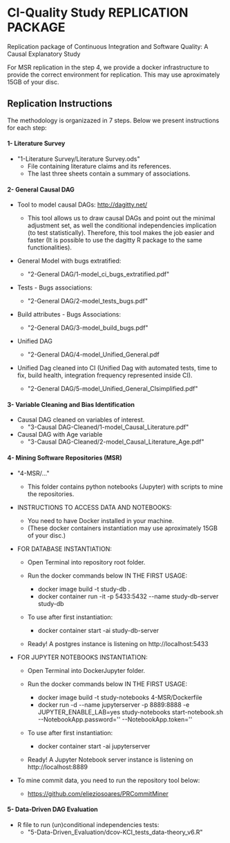 # CI-Quality Study REPLICATION PACKAGE
Replication package of Continuous Integration and Software Quality: A Causal Explanatory Study

For MSR replication in the step 4, we provide a docker infrastructure to provide the correct environment for replication.
This may use aproximately 15GB of your disc.


## Replication Instructions
The methodology is organizazed in 7 steps. Below we present instructions for each step:

#### 1- Literature Survey
  - "1-Literature Survey/Literature Survey.ods"
    - File containing literature claims and its references.
    - The last three sheets contain a summary of associations.



#### 2- General Causal DAG
  - Tool to model causal DAGs: http://dagitty.net/
    - This tool allows us to draw causal DAGs and point out the minimal adjustment set, as well the conditional independencies implication (to test statistically). Therefore, this tool makes the job easier and faster (It is possible to use the dagitty R package to the same functionalities).

  - General Model with bugs extratified:
    - "2-General DAG/1-model_ci_bugs_extratified.pdf"
  - Tests - Bugs associations:
    - "2-General DAG/2-model_tests_bugs.pdf"
  - Build attributes - Bugs Associations:
    - "2-General DAG/3-model_build_bugs.pdf"
  - Unified DAG
    - "2-General DAG/4-model_Unified_General.pdf
  - Unified Dag cleaned into CI (Unified Dag with automated tests, time to fix, build health, integration frequency represented inside CI).
    - "2-General DAG/5-model_Unified_General_CIsimplified.pdf"


#### 3- Variable Cleaning and Bias Identification
  - Causal DAG cleaned on variables of interest.
    - "3-Causal DAG-Cleaned/1-model_Causal_Literature.pdf"
  - Causal DAG with Age variable
    - "3-Causal DAG-Cleaned/2-model_Causal_Literature_Age.pdf"
  
#### 4- Mining Software Repositories (MSR)
  - "4-MSR/..."
    - This folder contains python notebooks (Jupyter) with scripts to mine the repositories.
  - INSTRUCTIONS TO ACCESS DATA AND NOTEBOOKS:
    - You need to have Docker installed in your machine.
    - (These docker containers instantiation may use aproximately 15GB of your disc.)

  - FOR DATABASE INSTANTIATION:
    - Open Terminal into repository root folder.
    - Run the docker commands below IN THE FIRST USAGE:
      - docker image build -t study-db .
      - docker container run -it -p 5433:5432 --name study-db-server study-db
    
    - To use after first instantiation:
      - docker container start -ai study-db-server  
      
    - Ready! A postgres instance is listening on http://localhost:5433

  - FOR JUPYTER NOTEBOOKS INSTANTIATION:
    - Open Terminal into DockerJupyter folder.
    - Run the docker commands below IN THE FIRST USAGE:
      - docker image build -t study-notebooks 4-MSR/Dockerfile
      - docker run -d --name jupyterserver -p 8889:8888 -e JUPYTER_ENABLE_LAB=yes study-notebooks start-notebook.sh --NotebookApp.password='' --NotebookApp.token=''
      
    - To use after first instantiation:
      - docker container start -ai jupyterserver  

    - Ready! A Jupyter Notebook server instance is listening on http://localhost:8889


  - To mine commit data, you need to run the repository tool below:
    - https://github.com/elieziosoares/PRCommitMiner
        
#### 5- Data-Driven DAG Evaluation
  - R file to run (un)conditional independencies tests:
    - "5-Data-Driven_Evaluation/dcov-KCI_tests_data-theory_v6.R"
  
      

